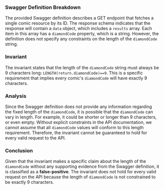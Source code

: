 ### Swagger Definition Breakdown
The provided Swagger definition describes a GET endpoint that fetches a single comic resource by its ID. The response schema indicates that the response will contain a `data` object, which includes a `results` array. Each item in this array has a `diamondCode` property, which is a string. However, the definition does not specify any constraints on the length of the `diamondCode` string.

### Invariant
The invariant states that the length of the `diamondCode` string must always be 9 characters long: `LENGTH(return.diamondCode)==9`. This is a specific requirement that implies every comic's `diamondCode` will have exactly 9 characters.

### Analysis
Since the Swagger definition does not provide any information regarding the fixed length of the `diamondCode`, it is possible that the `diamondCode` can vary in length. For example, it could be shorter or longer than 9 characters, or even empty. Without explicit constraints in the API documentation, we cannot assume that all `diamondCode` values will conform to this length requirement. Therefore, the invariant cannot be guaranteed to hold for every valid request to the API.

### Conclusion
Given that the invariant makes a specific claim about the length of the `diamondCode` without any supporting evidence from the Swagger definition, it is classified as a **false-positive**. The invariant does not hold for every valid request on the API because the length of `diamondCode` is not constrained to be exactly 9 characters.
